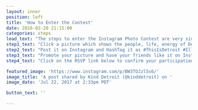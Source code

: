 ```yaml
---
layout: inner
position: left
title: 'How to Enter the Contest'
date: 2016-02-20 21:15:00
categories: steps
lead_text: "The steps to enter the Instagram Photo Contest are very simple"
step1_text: "Click a picture which shows the people, life, energy of Detroit."
step2_text: "Post it on Instagram and HashTag it as #ThisIsDetroit #Illuminate and tag us @rish_parekh"
step3_text: "Promote your picture and have your friends like it on Instagram"
step4_text: "Click on the RSVP link below to confirm your participation in the contest and exhibition"

featured_image: 'https://www.instagram.com/p/BW3TOJzl5s6/'
image_title: 'A post shared by Kind Detroit (@kinddetroit) on '
image_date: 'Jul 22, 2017 at 2:33pm PDT'

button_text: ''

---
```

